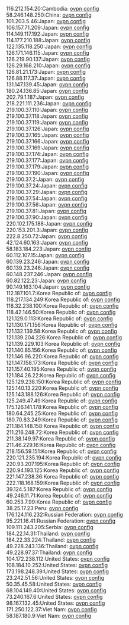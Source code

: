 116.212.154.20:Cambodia: [ovpn config](vpn/116_212_154_20.ovpn)  
58.246.148.250:China: [ovpn config](vpn/58_246_148_250.ovpn)  
101.203.5.46:Japan: [ovpn config](vpn/101_203_5_46.ovpn)  
106.157.71.209:Japan: [ovpn config](vpn/106_157_71_209.ovpn)  
114.149.117.192:Japan: [ovpn config](vpn/114_149_117_192.ovpn)  
114.177.210.188:Japan: [ovpn config](vpn/114_177_210_188.ovpn)  
122.135.118.250:Japan: [ovpn config](vpn/122_135_118_250.ovpn)  
126.171.146.115:Japan: [ovpn config](vpn/126_171_146_115.ovpn)  
126.219.90.137:Japan: [ovpn config](vpn/126_219_90_137.ovpn)  
126.29.168.210:Japan: [ovpn config](vpn/126_29_168_210.ovpn)  
126.81.21.173:Japan: [ovpn config](vpn/126_81_21_173.ovpn)  
126.88.117.37:Japan: [ovpn config](vpn/126_88_117_37.ovpn)  
131.147.139.45:Japan: [ovpn config](vpn/131_147_139_45.ovpn)  
180.24.136.85:Japan: [ovpn config](vpn/180_24_136_85.ovpn)  
202.79.1.187:Japan: [ovpn config](vpn/202_79_1_187.ovpn)  
218.221.111.236:Japan: [ovpn config](vpn/218_221_111_236.ovpn)  
219.100.37.110:Japan: [ovpn config](vpn/219_100_37_110.ovpn)  
219.100.37.118:Japan: [ovpn config](vpn/219_100_37_118.ovpn)  
219.100.37.119:Japan: [ovpn config](vpn/219_100_37_119.ovpn)  
219.100.37.126:Japan: [ovpn config](vpn/219_100_37_126.ovpn)  
219.100.37.165:Japan: [ovpn config](vpn/219_100_37_165.ovpn)  
219.100.37.166:Japan: [ovpn config](vpn/219_100_37_166.ovpn)  
219.100.37.169:Japan: [ovpn config](vpn/219_100_37_169.ovpn)  
219.100.37.174:Japan: [ovpn config](vpn/219_100_37_174.ovpn)  
219.100.37.177:Japan: [ovpn config](vpn/219_100_37_177.ovpn)  
219.100.37.179:Japan: [ovpn config](vpn/219_100_37_179.ovpn)  
219.100.37.190:Japan: [ovpn config](vpn/219_100_37_190.ovpn)  
219.100.37.2:Japan: [ovpn config](vpn/219_100_37_2.ovpn)  
219.100.37.24:Japan: [ovpn config](vpn/219_100_37_24.ovpn)  
219.100.37.29:Japan: [ovpn config](vpn/219_100_37_29.ovpn)  
219.100.37.54:Japan: [ovpn config](vpn/219_100_37_54.ovpn)  
219.100.37.56:Japan: [ovpn config](vpn/219_100_37_56.ovpn)  
219.100.37.81:Japan: [ovpn config](vpn/219_100_37_81.ovpn)  
219.100.37.90:Japan: [ovpn config](vpn/219_100_37_90.ovpn)  
220.102.175.188:Japan: [ovpn config](vpn/220_102_175_188.ovpn)  
220.153.201.3:Japan: [ovpn config](vpn/220_153_201_3.ovpn)  
222.8.250.72:Japan: [ovpn config](vpn/222_8_250_72.ovpn)  
42.124.60.163:Japan: [ovpn config](vpn/42_124_60_163.ovpn)  
58.183.184.223:Japan: [ovpn config](vpn/58_183_184_223.ovpn)  
60.112.107.15:Japan: [ovpn config](vpn/60_112_107_15.ovpn)  
60.139.23.246:Japan: [ovpn config](vpn/60_139_23_246.ovpn)  
60.139.23.246:Japan: [ovpn config](vpn/60_139_23_246.ovpn)  
60.148.237.246:Japan: [ovpn config](vpn/60_148_237_246.ovpn)  
60.82.122.23:Japan: [ovpn config](vpn/60_82_122_23.ovpn)  
90.149.163.104:Japan: [ovpn config](vpn/90_149_163_104.ovpn)  
112.187.101.7:Korea Republic of: [ovpn config](vpn/112_187_101_7.ovpn)  
118.217.134.249:Korea Republic of: [ovpn config](vpn/118_217_134_249.ovpn)  
118.32.238.100:Korea Republic of: [ovpn config](vpn/118_32_238_100.ovpn)  
118.42.146.50:Korea Republic of: [ovpn config](vpn/118_42_146_50.ovpn)  
121.129.0.113:Korea Republic of: [ovpn config](vpn/121_129_0_113.ovpn)  
121.130.171.156:Korea Republic of: [ovpn config](vpn/121_130_171_156.ovpn)  
121.132.139.58:Korea Republic of: [ovpn config](vpn/121_132_139_58.ovpn)  
121.139.204.226:Korea Republic of: [ovpn config](vpn/121_139_204_226.ovpn)  
121.139.229.103:Korea Republic of: [ovpn config](vpn/121_139_229_103.ovpn)  
121.140.85.156:Korea Republic of: [ovpn config](vpn/121_140_85_156.ovpn)  
121.146.96.220:Korea Republic of: [ovpn config](vpn/121_146_96_220.ovpn)  
121.147.158.173:Korea Republic of: [ovpn config](vpn/121_147_158_173.ovpn)  
121.157.40.195:Korea Republic of: [ovpn config](vpn/121_157_40_195.ovpn)  
121.184.26.22:Korea Republic of: [ovpn config](vpn/121_184_26_22.ovpn)  
125.129.238.150:Korea Republic of: [ovpn config](vpn/125_129_238_150.ovpn)  
125.140.13.220:Korea Republic of: [ovpn config](vpn/125_140_13_220.ovpn)  
125.143.188.126:Korea Republic of: [ovpn config](vpn/125_143_188_126.ovpn)  
125.249.47.49:Korea Republic of: [ovpn config](vpn/125_249_47_49.ovpn)  
175.126.141.178:Korea Republic of: [ovpn config](vpn/175_126_141_178.ovpn)  
180.64.245.25:Korea Republic of: [ovpn config](vpn/180_64_245_25.ovpn)  
180.70.83.249:Korea Republic of: [ovpn config](vpn/180_70_83_249.ovpn)  
211.184.148.158:Korea Republic of: [ovpn config](vpn/211_184_148_158.ovpn)  
211.216.248.72:Korea Republic of: [ovpn config](vpn/211_216_248_72.ovpn)  
211.38.149.97:Korea Republic of: [ovpn config](vpn/211_38_149_97.ovpn)  
211.46.229.16:Korea Republic of: [ovpn config](vpn/211_46_229_16.ovpn)  
218.156.59.151:Korea Republic of: [ovpn config](vpn/218_156_59_151.ovpn)  
220.121.235.194:Korea Republic of: [ovpn config](vpn/220_121_235_194.ovpn)  
220.93.207.195:Korea Republic of: [ovpn config](vpn/220_93_207_195.ovpn)  
220.94.193.125:Korea Republic of: [ovpn config](vpn/220_94_193_125.ovpn)  
221.147.238.36:Korea Republic of: [ovpn config](vpn/221_147_238_36.ovpn)  
222.118.168.159:Korea Republic of: [ovpn config](vpn/222_118_168_159.ovpn)  
39.124.5.187:Korea Republic of: [ovpn config](vpn/39_124_5_187.ovpn)  
49.246.11.71:Korea Republic of: [ovpn config](vpn/49_246_11_71.ovpn)  
60.253.7.99:Korea Republic of: [ovpn config](vpn/60_253_7_99.ovpn)  
38.25.17.23:Peru: [ovpn config](vpn/38_25_17_23.ovpn)  
176.124.116.232:Russian Federation: [ovpn config](vpn/176_124_116_232.ovpn)  
95.221.16.41:Russian Federation: [ovpn config](vpn/95_221_16_41.ovpn)  
109.111.243.205:Serbia: [ovpn config](vpn/109_111_243_205.ovpn)  
184.22.14.31:Thailand: [ovpn config](vpn/184_22_14_31.ovpn)  
184.22.33.224:Thailand: [ovpn config](vpn/184_22_33_224.ovpn)  
49.228.243.136:Thailand: [ovpn config](vpn/49_228_243_136.ovpn)  
49.228.97.37:Thailand: [ovpn config](vpn/49_228_97_37.ovpn)  
104.172.238.112:United States: [ovpn config](vpn/104_172_238_112.ovpn)  
108.184.10.252:United States: [ovpn config](vpn/108_184_10_252.ovpn)  
173.198.248.39:United States: [ovpn config](vpn/173_198_248_39.ovpn)  
23.242.51.56:United States: [ovpn config](vpn/23_242_51_56.ovpn)  
50.35.45.58:United States: [ovpn config](vpn/50_35_45_58.ovpn)  
68.104.149.40:United States: [ovpn config](vpn/68_104_149_40.ovpn)  
73.240.167.6:United States: [ovpn config](vpn/73_240_167_6.ovpn)  
98.167.132.45:United States: [ovpn config](vpn/98_167_132_45.ovpn)  
171.250.122.37:Viet Nam: [ovpn config](vpn/171_250_122_37.ovpn)  
58.187.180.9:Viet Nam: [ovpn config](vpn/58_187_180_9.ovpn)  
